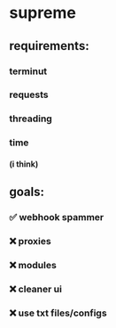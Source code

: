 # supreme

## requirements:
### terminut
### requests
### threading
### time
#### (i think)

## goals:
### ✅ webhook spammer
### ❌ proxies
### ❌ modules
### ❌ cleaner ui
### ❌ use txt files/configs
